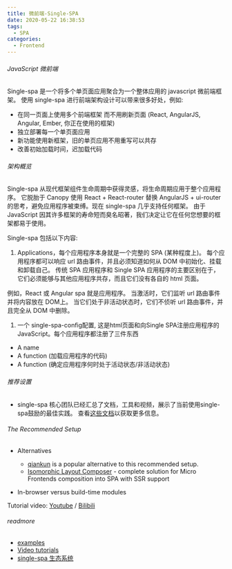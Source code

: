 ```yaml
---
title: 微前端-Single-SPA
date: 2020-05-22 16:38:53
tags:
  - SPA
categories:
  - Frontend
---
```


###### JavaScript 微前端

Single-spa 是一个将多个单页面应用聚合为一个整体应用的 javascript 微前端框架。 使用 single-spa 进行前端架构设计可以带来很多好处，例如:

- 在同一页面上使用多个前端框架 而不用刷新页面 (React, AngularJS, Angular, Ember, 你正在使用的框架)
- 独立部署每一个单页面应用
- 新功能使用新框架，旧的单页应用不用重写可以共存
- 改善初始加载时间，迟加载代码

###### 架构概览

Single-spa 从现代框架组件生命周期中获得灵感，将生命周期应用于整个应用程序。 它脱胎于 Canopy 使用 React + React-router 替换 AngularJS + ui-router 的思考，避免应用程序被束缚。现在 single-spa 几乎支持任何框架。 由于 JavaScript 因其许多框架的寿命短而臭名昭著，我们决定让它在任何您想要的框架都易于使用。

Single-spa 包括以下内容:

1. Applications，每个应用程序本身就是一个完整的 SPA (某种程度上)。 每个应用程序都可以响应 url 路由事件，并且必须知道如何从 DOM 中初始化、挂载和卸载自己。 传统 SPA 应用程序和 Single SPA 应用程序的主要区别在于，它们必须能够与其他应用程序共存，而且它们没有各自的 html 页面。

例如，React 或 Angular spa 就是应用程序。 当激活时，它们监听 url 路由事件并将内容放在 DOM上。 当它们处于非活动状态时，它们不侦听 url 路由事件，并且完全从 DOM 中删除。

1. 一个 single-spa-config配置, 这是html页面和向Single SPA注册应用程序的JavaScript。每个应用程序都注册了三件东西

- A name
- A function (加载应用程序的代码)
- A function (确定应用程序何时处于活动状态/非活动状态)

###### 推荐设置

- single-spa 核心团队已经汇总了文档，工具和视频，展示了当前使用single-spa鼓励的最佳实践。 查看[这些文档](https://zh-hans.single-spa.js.org/docs/recommended-setup)以获取更多信息。

###### The Recommended Setup

- Alternatives
  - [qiankun](https://github.com/umijs/qiankun) is a popular alternative to this recommended setup.
  - [Isomorphic Layout Composer](https://github.com/namecheap/ilc) - complete solution for Micro Frontends composition into SPA with SSR support

- In-browser versus build-time modules

Tutorial video: [Youtube](https://www.youtube.com/watch?v=Jxqiu6pdMSU&list=PLLUD8RtHvsAOhtHnyGx57EYXoaNsxGrTU&index=2) / [Bilibili](https://www.bilibili.com/video/av83498486/)

###### readmore

- [examples](https://zh-hans.single-spa.js.org/docs/examples)
- [Video tutorials](https://zh-hans.single-spa.js.org/docs/videos)
- [single-spa 生态系统](https://zh-hans.single-spa.js.org/docs/ecosystem)
